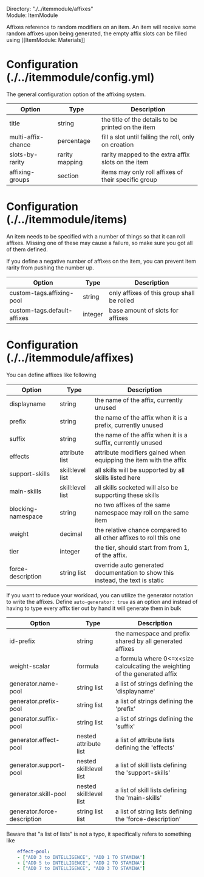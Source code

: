 Directory: "./../itemmodule/affixes"  
Module: ItemModule

Affixes reference to random modifiers on an item. An item will receive some random affixes upon being generated, the empty affix slots can be filled using [[ItemModule: Materials]] 

# Configuration (./../itemmodule/config.yml)

The general configuration option of the affixing system.

| Option | Type | Description |
|-|-|-|
| title | string | the title of the details to be printed on the item |
| multi-affix-chance | percentage | fill a slot until failing the roll, only on creation |
| slots-by-rarity | rarity mapping | rarity mapped to the extra affix slots on the item |
| affixing-groups | section | items may only roll affixes of their specific group |

# Configuration (./../itemmodule/items)

An item needs to be specified with a number of things so that it can roll affixes. Missing one of these may cause a failure, so make sure you got all of them defined.

If you define a negative number of affixes on the item, you can prevent item rarity from pushing the number up.

| Option | Type | Description |
|-|-|-|
| custom-tags.affixing-pool | string | only affixes of this group shall be rolled |
| custom-tags.default-affixes | integer | base amount of slots for affixes |

# Configuration (./../itemmodule/affixes)

You can define affixes like following

| Option | Type | Description |
|-|-|-|
| displayname | string | the name of the affix, currently unused |
| prefix | string | the name of the affix when it is a prefix, currently unused |
| suffix | string | the name of the affix when it is a suffix, currently unused | 
| effects | attribute list | attribute modifiers gained when equipping the item with the affix |
| support-skills | skill:level list | all skills will be supported by all skills listed here |
| main-skills | skill:level list | all skills socketed will also be supporting these skills |
| blocking-namespace | string | no two affixes of the same namespace may roll on the same item |
| weight | decimal | the relative chance compared to all other affixes to roll this one
| tier | integer | the tier, should start from from 1, of the affix. |
| force-description | string list | override auto generated documentation to show this instead, the text is static |

If you want to reduce your workload, you can utilize the generator notation to write the affixes. Define `auto-generator: true` as an option and instead of having to type every affix tier out by hand it will generate them in bulk

| Option | Type | Description |
|-|-|-|
| id-prefix | string | the namespace and prefix shared by all generated affixes |
| weight-scalar | formula | a formula where 0<=x<size calculcating the weighting of the generated affix | 
| generator.name-pool | string list | a list of strings defining the 'displayname' | 
| generator.prefix-pool | string list | a list of strings defining the 'prefix' | 
| generator.suffix-pool | string list | a list of strings defining the 'suffix' | 
| generator.effect-pool | nested attribute list | a list of attribute lists defining the 'effects' | 
| generator.support-pool | nested skill:level list | a list of skill lists defining the 'support-skills' |
| generator.skill-pool | nested skill:level list | a list of skill lists defining the 'main-skills' |
| generator.force-description | string list list | a list of string lists defining the 'force-description' |

Beware that "a list of lists" is not a typo, it specifically refers to something like

```yml
    effect-pool:
    - ["ADD 3 to INTELLIGENCE", "ADD 1 TO STAMINA"]
    - ["ADD 5 to INTELLIGENCE", "ADD 2 TO STAMINA"]
    - ["ADD 7 to INTELLIGENCE", "ADD 3 TO STAMINA"]
```